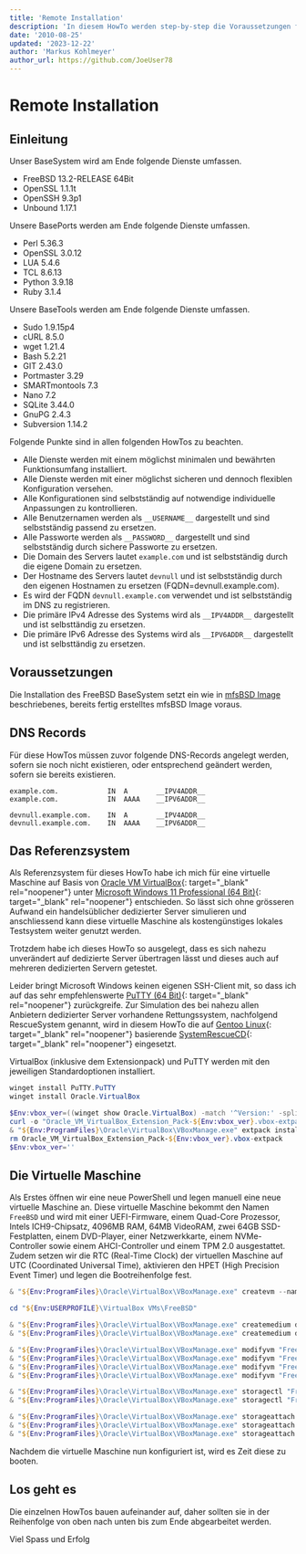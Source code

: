 ```yaml
---
title: 'Remote Installation'
description: 'In diesem HowTo werden step-by-step die Voraussetzungen für die Remote Installation des FreeBSD 64Bit BaseSystem auf einem dedizierten Server beschrieben.'
date: '2010-08-25'
updated: '2023-12-22'
author: 'Markus Kohlmeyer'
author_url: https://github.com/JoeUser78
---
```


# Remote Installation

## Einleitung

Unser BaseSystem wird am Ende folgende Dienste umfassen.

- FreeBSD 13.2-RELEASE 64Bit
- OpenSSL 1.1.1t
- OpenSSH 9.3p1
- Unbound 1.17.1

Unsere BasePorts werden am Ende folgende Dienste umfassen.

- Perl 5.36.3
- OpenSSL 3.0.12
- LUA 5.4.6
- TCL 8.6.13
- Python 3.9.18
- Ruby 3.1.4

Unsere BaseTools werden am Ende folgende Dienste umfassen.

- Sudo 1.9.15p4
- cURL 8.5.0
- wget 1.21.4
- Bash 5.2.21
- GIT 2.43.0
- Portmaster 3.29
- SMARTmontools 7.3
- Nano 7.2
- SQLite 3.44.0
- GnuPG 2.4.3
- Subversion 1.14.2

Folgende Punkte sind in allen folgenden HowTos zu beachten.

- Alle Dienste werden mit einem möglichst minimalen und bewährten Funktionsumfang installiert.
- Alle Dienste werden mit einer möglichst sicheren und dennoch flexiblen Konfiguration versehen.
- Alle Konfigurationen sind selbstständig auf notwendige individuelle Anpassungen zu kontrollieren.
- Alle Benutzernamen werden als `__USERNAME__` dargestellt und sind selbstständig passend zu ersetzen.
- Alle Passworte werden als `__PASSWORD__` dargestellt und sind selbstständig durch sichere Passworte zu ersetzen.
- Die Domain des Servers lautet `example.com` und ist selbstständig durch die eigene Domain zu ersetzen.
- Der Hostname des Servers lautet `devnull` und ist selbstständig durch den eigenen Hostnamen zu ersetzen (FQDN=devnull.example.com).
- Es wird der FQDN `devnull.example.com` verwendet und ist selbstständig im DNS zu registrieren.
- Die primäre IPv4 Adresse des Systems wird als `__IPV4ADDR__` dargestellt und ist selbsttändig zu ersetzen.
- Die primäre IPv6 Adresse des Systems wird als `__IPV6ADDR__` dargestellt und ist selbsttändig zu ersetzen.

## Voraussetzungen

Die Installation des FreeBSD BaseSystem setzt ein wie in [mfsBSD Image](/howtos/freebsd/mfsbsd_image/) beschriebenes, bereits fertig erstelltes mfsBSD Image voraus.

## DNS Records

Für diese HowTos müssen zuvor folgende DNS-Records angelegt werden, sofern sie noch nicht existieren, oder entsprechend geändert werden, sofern sie bereits existieren.

``` dns-zone
example.com.            IN  A       __IPV4ADDR__
example.com.            IN  AAAA    __IPV6ADDR__

devnull.example.com.    IN  A       __IPV4ADDR__
devnull.example.com.    IN  AAAA    __IPV6ADDR__
```

## Das Referenzsystem

Als Referenzsystem für dieses HowTo habe ich mich für eine virtuelle Maschine auf Basis von [Oracle VM VirtualBox](https://www.virtualbox.org/){: target="_blank" rel="noopener"} unter [Microsoft Windows 11 Professional (64 Bit)](https://support.microsoft.com/products/windows){: target="_blank" rel="noopener"} entschieden. So lässt sich ohne grösseren Aufwand ein handelsüblicher dedizierter Server simulieren und anschliessend kann diese virtuelle Maschine als kostengünstiges lokales Testsystem weiter genutzt werden.

Trotzdem habe ich dieses HowTo so ausgelegt, dass es sich nahezu unverändert auf dedizierte Server übertragen lässt und dieses auch auf mehreren dedizierten Servern getestet.

Leider bringt Microsoft Windows keinen eigenen SSH-Client mit, so dass ich auf das sehr empfehlenswerte [PuTTY (64 Bit)](https://www.chiark.greenend.org.uk/~sgtatham/putty/){: target="_blank" rel="noopener"} zurückgreife. Zur Simulation des bei nahezu allen Anbietern dedizierter Server vorhandene Rettungssystem, nachfolgend RescueSystem genannt, wird in diesem HowTo die auf [Gentoo Linux](https://www.gentoo.org/){: target="_blank" rel="noopener"} basierende [SystemRescueCD](https://www.system-rescue.org/){: target="_blank" rel="noopener"} eingesetzt.

VirtualBox (inklusive dem Extensionpack) und PuTTY werden mit den jeweiligen Standardoptionen installiert.

``` powershell
winget install PuTTY.PuTTY
winget install Oracle.VirtualBox

$Env:vbox_ver=((winget show Oracle.VirtualBox) -match '^Version:' -split '\s+')[1]
curl -o "Oracle_VM_VirtualBox_Extension_Pack-${Env:vbox_ver}.vbox-extpack" -L "https://download.virtualbox.org/virtualbox/${Env:vbox_ver}/Oracle_VM_VirtualBox_Extension_Pack-${Env:vbox_ver}.vbox-extpack"
& "${Env:ProgramFiles}\Oracle\VirtualBox\VBoxManage.exe" extpack install --replace Oracle_VM_VirtualBox_Extension_Pack-${Env:vbox_ver}.vbox-extpack
rm Oracle_VM_VirtualBox_Extension_Pack-${Env:vbox_ver}.vbox-extpack
$Env:vbox_ver=''
```

## Die Virtuelle Maschine

Als Erstes öffnen wir eine neue PowerShell und legen manuell eine neue virtuelle Maschine an. Diese virtuelle Maschine bekommt den Namen `FreeBSD` und wird mit einer UEFI-Firmware, einem Quad-Core Prozessor, Intels ICH9-Chipsatz, 4096MB RAM, 64MB VideoRAM, zwei 64GB SSD-Festplatten, einem DVD-Player, einer Netzwerkkarte, einem NVMe-Controller sowie einem AHCI-Controller und einem TPM 2.0 ausgestattet. Zudem setzen wir die RTC (Real-Time Clock) der virtuellen Maschine auf UTC (Coordinated Universal Time), aktivieren den HPET (High Precision Event Timer) und legen die Bootreihenfolge fest.

``` powershell
& "${Env:ProgramFiles}\Oracle\VirtualBox\VBoxManage.exe" createvm --name "FreeBSD" --ostype FreeBSD_64 --register

cd "${Env:USERPROFILE}\VirtualBox VMs\FreeBSD"

& "${Env:ProgramFiles}\Oracle\VirtualBox\VBoxManage.exe" createmedium disk --filename "FreeBSD1.vdi" --format VDI --size 64536
& "${Env:ProgramFiles}\Oracle\VirtualBox\VBoxManage.exe" createmedium disk --filename "FreeBSD2.vdi" --format VDI --size 64536

& "${Env:ProgramFiles}\Oracle\VirtualBox\VBoxManage.exe" modifyvm "FreeBSD" --firmware efi --memory 4096 --vram 64 --cpus 4 --hpet on --hwvirtex on --chipset ICH9 --iommu automatic --tpm-type 2.0 --rtc-use-utc on
& "${Env:ProgramFiles}\Oracle\VirtualBox\VBoxManage.exe" modifyvm "FreeBSD" --cpu-profile host --apic on --ioapic on --x2apic on --pae on --long-mode on --nested-paging on --large-pages on --vtx-vpid on --vtx-ux on
& "${Env:ProgramFiles}\Oracle\VirtualBox\VBoxManage.exe" modifyvm "FreeBSD" --nic1 nat --nic-type1 virtio --nat-pf1 "VBoxSSH,tcp,,2222,,22" --nat-pf1 "VBoxHTTP,tcp,,8080,,80" --nat-pf1 "VBoxHTTPS,tcp,,8443,,443"
& "${Env:ProgramFiles}\Oracle\VirtualBox\VBoxManage.exe" modifyvm "FreeBSD" --graphicscontroller vmsvga --audio-enabled off --usb-ehci off --usb-ohci off --usb-xhci off --boot1 dvd --boot2 disk --boot3 none --boot4 none

& "${Env:ProgramFiles}\Oracle\VirtualBox\VBoxManage.exe" storagectl "FreeBSD" --name "NVMe Controller" --add pcie --controller NVMe --portcount 4 --bootable on --hostiocache off
& "${Env:ProgramFiles}\Oracle\VirtualBox\VBoxManage.exe" storagectl "FreeBSD" --name "AHCI Controller" --add sata --controller IntelAHCI --portcount 4 --bootable on --hostiocache off

& "${Env:ProgramFiles}\Oracle\VirtualBox\VBoxManage.exe" storageattach "FreeBSD" --storagectl "NVMe Controller" --port 0 --device 0 --type hdd --nonrotational on --medium "FreeBSD1.vdi"
& "${Env:ProgramFiles}\Oracle\VirtualBox\VBoxManage.exe" storageattach "FreeBSD" --storagectl "NVMe Controller" --port 1 --device 0 --type hdd --nonrotational on --medium "FreeBSD2.vdi"
& "${Env:ProgramFiles}\Oracle\VirtualBox\VBoxManage.exe" storageattach "FreeBSD" --storagectl "AHCI Controller" --port 0 --device 0 --type dvddrive --medium emptydrive
```

Nachdem die virtuelle Maschine nun konfiguriert ist, wird es Zeit diese zu booten.

## Los geht es

Die einzelnen HowTos bauen aufeinander auf, daher sollten sie in der Reihenfolge von oben nach unten bis zum Ende abgearbeitet werden.

Viel Spass und Erfolg
